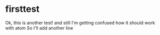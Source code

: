 # firsttest
Ok, this is another test!
and still I'm getting confused how it should work with atom
So I'll add another line
